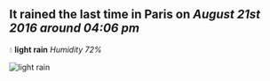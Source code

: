 ## It rained the last time in Paris on *August 21st 2016 around 04:06 pm*
💧  **light rain** *Humidity 72%*

![light rain](http://openweathermap.org/img/w/10d.png)
